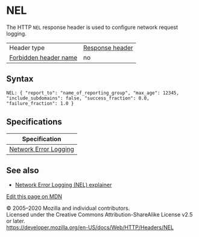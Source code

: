 NEL
===

The HTTP `NEL` response header is used to configure network request logging.

<table><tbody><tr class="odd"><td>Header type</td><td><a href="https://developer.mozilla.org/en-US/docs/Glossary/Response_header">Response header</a></td></tr><tr class="even"><td><a href="https://developer.mozilla.org/en-US/docs/Glossary/Forbidden_header_name">Forbidden header name</a></td><td>no</td></tr></tbody></table>

Syntax
------

    NEL: { "report_to": "name_of_reporting_group", "max_age": 12345, "include_subdomains": false, "success_fraction": 0.0, "failure_fraction": 1.0 }

Specifications
--------------

<table><thead><tr class="header"><th>Specification</th></tr></thead><tbody><tr class="odd"><td><a href="https://w3c.github.io/network-error-logging/#nel-response-header">Network Error Logging</a></td></tr></tbody></table>

See also
--------

-   [Network Error Logging (NEL) explainer](../network_error_logging)

<a href="https://developer.mozilla.org/en-US/docs/Web/HTTP/Headers/NEL$edit" class="_attribution-link">Edit this page on MDN</a>

© 2005–2020 Mozilla and individual contributors.  
Licensed under the Creative Commons Attribution-ShareAlike License v2.5 or later.  
<a href="https://developer.mozilla.org/en-US/docs/Web/HTTP/Headers/NEL" class="_attribution-link">https://developer.mozilla.org/en-US/docs/Web/HTTP/Headers/NEL</a>
